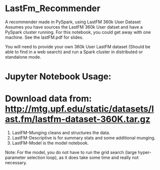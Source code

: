 # LastFm_Recommender
A recommender made in PySpark, using LastFM 360k User Dataset
Assumes you have sources the LastFM 360k User datset and have a PySpark cluster running. For this notebook, you could get away with 
one machine. See the lastFM.pdf for slides.

You will need to provide your own 360k User LastFM dataset (Should be able to find in a web search) and run a Spark cluster in distributed or standalone mode. 

# Jupyter Notebook Usage:
# Download data from: http://mtg.upf.edu/static/datasets/last.fm/lastfm-dataset-360K.tar.gz
1) LastFM-Munging cleans and structures the data. 
2) LastFM-Descriptive is for summary stats and some additional munging. 
3) LastFM-Model is the model notebook.

Note: For the model, you do not have to run the grid search  (large hyper-parameter selection loop), as it does take some time and really not necessary.
